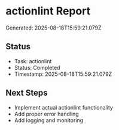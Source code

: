 # actionlint Report

Generated: 2025-08-18T15:59:21.079Z

## Status
- Task: actionlint
- Status: Completed
- Timestamp: 2025-08-18T15:59:21.079Z

## Next Steps
- Implement actual actionlint functionality
- Add proper error handling
- Add logging and monitoring
